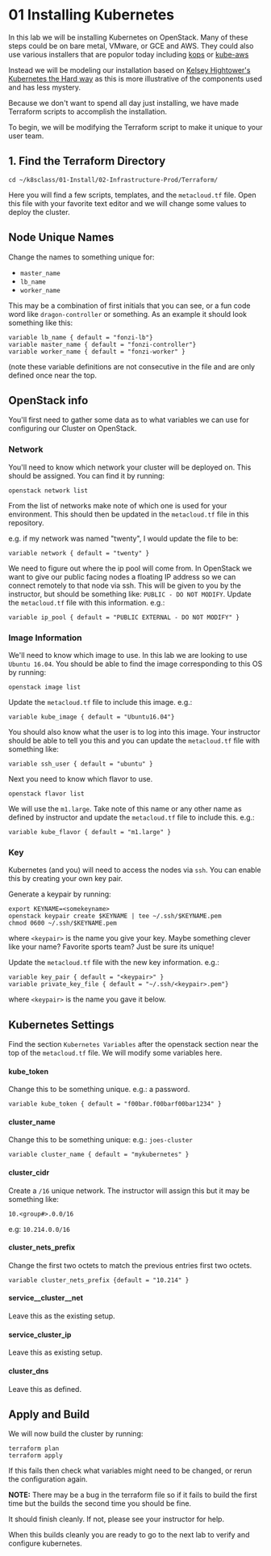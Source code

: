 # 01 Installing Kubernetes

In this lab we will be installing Kubernetes on OpenStack.  Many of these steps could be on bare metal, VMware, or GCE and AWS.  They could also use various installers that are populor today including [kops](https://github.com/kubernetes/kops) or [kube-aws](https://github.com/coreos/coreos-kubernetes/releases)

Instead we will be modeling our installation based on [Kelsey Hightower's Kubernetes the Hard way](https://github.com/kelseyhightower/kubernetes-the-hard-way) as this is more illustrative of the components used and has less mystery. 

Because we don't want to spend all day just installing, we have made Terraform scripts to accomplish the installation.  

To begin, we will be modifying the Terraform script to make it unique to your user team. 

## 1.  Find the Terraform Directory

```
cd ~/k8sclass/01-Install/02-Infrastructure-Prod/Terraform/
```
Here you will find a few scripts, templates, and the  ```metacloud.tf``` file.  Open this file with your favorite text editor and we will change some values to deploy the cluster. 

## Node Unique Names

Change the names to something unique for: 

*   ```master_name```
*    ```lb_name```
*    ```worker_name``` 

This may be a combination of first initials that you can see, or a fun code word like ```dragon-controller``` or something.  As an example it should look something like this: 

```
variable lb_name { default = "fonzi-lb"}
variable master_name { default = "fonzi-controller"}
variable worker_name { default = "fonzi-worker" }
```
(note these variable definitions are not consecutive in the file and are only defined once near the top. 

## OpenStack info

You'll first need to gather some data as to what variables we can use for configuring our Cluster on OpenStack. 



### Network

You'll need to know which network your cluster will be deployed on.  This should be assigned.  You can find it by running: 

```
openstack network list
```
From the list of networks make note of which one is used for your environment. This should then be updated in the ```metacloud.tf``` file in this repository. 

e.g. if my network was named "twenty", I would update the file to be:
```
variable network { default = "twenty" } 
```

We need to figure out where the ip pool will come from.  In OpenStack we want to give our public facing nodes a floating IP address so we can connect remotely to that node via ssh.  This will be given to you by the instructor, but should be something like: ```PUBLIC - DO NOT MODIFY```.  Update the ```metacloud.tf``` file with this information.  e.g.:

```
variable ip_pool { default = "PUBLIC EXTERNAL - DO NOT MODIFY" } 
```


### Image Information

We'll need to know which image to use.  In this lab we are looking to use ```Ubuntu 16.04```.  You should be able to find the image corresponding to this OS by running: 

```
openstack image list
```
Update the ```metacloud.tf``` file to include this image.  e.g.:

```
variable kube_image { default = "Ubuntu16.04"}
```

You should also know what the user is to log into this image.  Your instructor should be able to tell you this and you can update the ```metacloud.tf``` file with something like: 

```
variable ssh_user { default = "ubuntu" }
```
Next you need to know which flavor to use. 

```
openstack flavor list
```
We will use the ```m1.large```.  Take note of this name or any other name as defined by instructor and update the ```metacloud.tf``` file to include this.  e.g.:

```
variable kube_flavor { default = "m1.large" }
```

### Key 

Kubernetes (and you) will need to access the nodes via ```ssh```.  You can enable this by creating your own key pair.  

Generate a keypair by running: 

```
export KEYNAME=<somekeyname>
openstack keypair create $KEYNAME | tee ~/.ssh/$KEYNAME.pem
chmod 0600 ~/.ssh/$KEYNAME.pem
```
where ```<keypair>``` is the name you give your key. Maybe something clever like your name?  Favorite sports team?  Just be sure its unique!

Update the ```metacloud.tf``` file with the new key information.  e.g.:

```
variable key_pair { default = "<keypair>" }
variable private_key_file { default = "~/.ssh/<keypair>.pem"}
```
where ```<keypair>``` is the name you gave it below. 

## Kubernetes Settings

Find the section ```Kubernetes Variables``` after the openstack section near the top of the ```metacloud.tf``` file.  We will modify some variables here. 

#### kube_token
Change this to be something unique.  e.g.: a password. 
```
variable kube_token { default = "f00bar.f00barf00bar1234" }
```
#### cluster_name
Change this to be something unique: e.g.: ```joes-cluster```

```
variable cluster_name { default = "mykubernetes" }
```
#### cluster_cidr
Create a ```/16``` unique network.  The instructor will assign this but it may be something like: 
```
10.<group#>.0.0/16
```
e.g: ```10.214.0.0/16```

#### cluster_nets_prefix

Change the first two octets to match the previous entries first two octets. 

```
variable cluster_nets_prefix {default = "10.214" }
```

#### service__cluster__net
Leave this as the existing setup. 
#### service_cluster_ip
Leave this as existing setup. 
#### cluster_dns
Leave this as defined. 

## Apply and Build

We will now build the cluster by running: 

```
terraform plan
terraform apply
```
If this fails then check what variables might need to be changed, or rerun the configuration again.  

__NOTE:__  There may be a bug in the terraform file so if it fails to build the first time but the builds the second time you should be fine.  

It should finish cleanly.  If not, please see your instructor for help. 

When this builds cleanly you are ready to go to the next lab to verify and configure kubernetes. 



